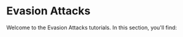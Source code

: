 Evasion Attacks
===

Welcome to the Evasion Attacks tutorials. In this section, you'll find:

```{tableofcontents}
```